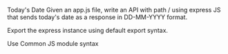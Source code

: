 Today's Date
Given an app.js file, write an API with path / using express JS that sends today's date as a response in DD-MM-YYYY format.

Export the express instance using default export syntax.

Use Common JS module syntax
